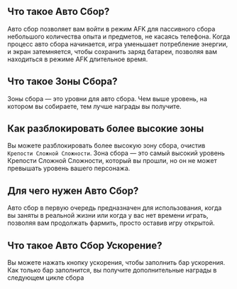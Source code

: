 ## Что такое Авто Сбор?

Авто сбор позволяет вам войти в режим AFK для пассивного сбора небольшого количества опыта и предметов, не касаясь телефона. Когда процесс авто сбора начинается, игра уменьшает потребление энергии, и экран затемняется, чтобы сохранить заряд батареи, позволяя вам находиться в режиме AFK длительное время.

## Что такое Зоны Сбора?

Зоны сбора — это уровни для авто сбора. Чем выше уровень, на котором вы собираете, тем лучше награды вы получите.

## Как разблокировать более высокие зоны

Вы можете разблокировать более высокую зону сбора, очистив `Крепости Сложной Сложности`. Зона сбора — это самый высокий уровень Крепости Сложной Сложности, который вы прошли, но он не может превышать уровень вашего персонажа.

## Для чего нужен Авто Сбор?

Авто сбор в первую очередь предназначен для использования, когда вы заняты в реальной жизни или когда у вас нет времени играть, позволяя вам продолжать фармить, просто оставив игру открытой.

## Что такое Авто Сбор Ускорение?

Вы можете нажать кнопку ускорения, чтобы заполнить бар ускорения. Как только бар заполнится, вы получите дополнительные награды в следующем цикле сбора
